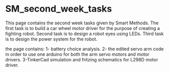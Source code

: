 # SM_second_week_tasks

This page contains the second week tasks given by Smart Methods.
The first task is to build a car wheel motor driver for the purpose of creating a fighting robot.
Second task is to design a robot eyes using LEDs.
Third task is to design the power system for the robot. 

the page contains:
1- battery choice analysis.
2- the edited servo arm code in order to use one arduino for both the arm servo motors and motor drivers.
3-TinkerCad simulation and fritzing schematics for L298D motor driver.
